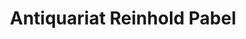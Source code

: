 ---
title: "Antiquariat Reinhold Pabel"
url: /hamburg/antiquariat-reinhold-pabel/
shop: Antiquitäten
---